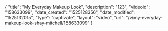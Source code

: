{
    "title": "My Everyday Makeup Look",
    "description": "123",
    "videoid": "158633099",
    "date_created": "1525128356",
    "date_modified": "1525132015",
    "type": "captivate",
    "layout": "video",
    "url": "\/v\/my-everyday-makeup-look-shay-mitchell\/158633099"
}